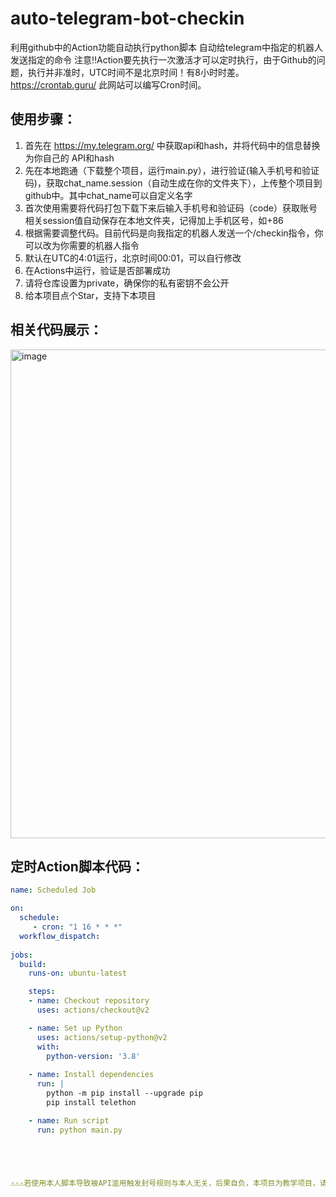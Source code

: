 # auto-telegram-bot-checkin
利用github中的Action功能自动执行python脚本
自动给telegram中指定的机器人发送指定的命令
注意‼️Action要先执行一次激活才可以定时执行，由于Github的问题，执行并非准时，UTC时间不是北京时间！有8小时时差。
https://crontab.guru/ 此网站可以编写Cron时间。

## 使用步骤：
1. 首先在 https://my.telegram.org/ 中获取api和hash，并将代码中的信息替换为你自己的 API和hash
2. 先在本地跑通（下载整个项目，运行main.py），进行验证(输入手机号和验证码)，获取chat_name.session（自动生成在你的文件夹下），上传整个项目到github中。其中chat_name可以自定义名字
3. 首次使用需要将代码打包下载下来后输入手机号和验证码（code）获取账号相关session值自动保存在本地文件夹，记得加上手机区号，如+86
4. 根据需要调整代码。目前代码是向我指定的机器人发送一个/checkin指令，你可以改为你需要的机器人指令
5. 默认在UTC的4:01运行，北京时间00:01，可以自行修改
6. 在Actions中运行，验证是否部署成功
7. 请将仓库设置为private，确保你的私有密钥不会公开
8. 给本项目点个Star，支持下本项目
## 相关代码展示：
<img width="782" alt="image" src="https://github.com/user-attachments/assets/28ed0076-489a-475a-b5ce-ef9584abbb03" />

## 定时Action脚本代码：
```yaml
name: Scheduled Job

on:
  schedule:
     - cron: "1 16 * * *"
  workflow_dispatch:
  
jobs:
  build:
    runs-on: ubuntu-latest

    steps:
    - name: Checkout repository
      uses: actions/checkout@v2

    - name: Set up Python
      uses: actions/setup-python@v2
      with:
        python-version: '3.8'
        
    - name: Install dependencies
      run: |
        python -m pip install --upgrade pip
        pip install telethon

    - name: Run script
      run: python main.py





⚠️⚠️⚠️若使用本人脚本导致被API滥用触发封号规则与本人无关，后果自负，本项目为教学项目，请下载后24小时内删除
